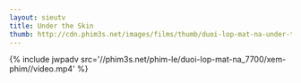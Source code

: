 ```yaml
---
layout: sieutv
title: Under the Skin
thumb: http://cdn.phim3s.net/images/films/thumb/duoi-lop-mat-na-under-the-skin-2013.jpg
---
```

{% include jwpadv src='//phim3s.net/phim-le/duoi-lop-mat-na_7700/xem-phim//video.mp4' %}